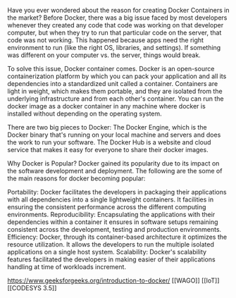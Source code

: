 
Have you ever wondered about the reason for creating Docker Containers in the market? Before Docker, there was a big issue faced by most developers whenever they created any code that code was working on that developer computer, but when they try to run that particular code on the server, that code was not working. This happened because apps need the right environment to run (like the right OS, libraries, and settings). If something was different on your computer vs. the server, things would break.

To solve this issue, Docker container comes. Docker is an open-source containerization platform by which you can pack your application and all its dependencies into a standardized unit called a container. Containers are light in weight, which makes them portable, and they are isolated from the underlying infrastructure and from each other's container. You can run the docker image as a docker container in any machine where docker is installed without depending on the operating system.

There are two big pieces to Docker: The Docker Engine, which is the Docker binary that's running on your local machine and servers and does the work to run your software. The Docker Hub is a website and cloud service that makes it easy for everyone to share their docker images.

Why Docker is Popular?
Docker gained its popularity due to its impact on the software development and deployment. The following are the some of the main reasons for docker becoming popular:

Portability: Docker facilitates the developers in packaging their applications with all dependencies into a single lightweight containers. It facilities in ensuring the consistent performance across the different computing environments.
Reproducibility: Encapsulating the applications with their dependencies within a container it ensures in software setups remaining consistent across the development, testing and production environments.
Efficiency: Docker, through its container-based architecture it optimizes the resource utilization. It allows the developers to run the multiple isolated applications on a single host system.
Scalability: Docker's scalability features facilitated the developers in making easier of their applications handling at time of workloads increment.

https://www.geeksforgeeks.org/introduction-to-docker/
[[WAGO]]
[[IoT]]
[[CODESYS 3.5]]